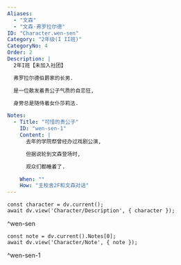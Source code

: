 ```yaml
---
Aliases:
  - "文森"
  - "文森·弗罗拉尔德"
ID: "Character.wen-sen"
Category: "2年级(I II班)"
CategoryNo: 4
Order: 2
Description: |
  2年I班【未加入社团】

  弗罗拉尔德伯爵家的长男.

  是一位散发着贵公子气质的自恋狂,

  身旁总是随侍着女仆莎莉法.

Notes:
  - Title: "可惜的贵公子"
    ID: "wen-sen-1"
    Content: |
      去年的学院祭曾经办过戏剧公演,

      但据说轮到文森登场时,

      观众们都睡着了.

    When: ""
    How: "主校舍2F和文森对话"
---
```

```dataviewjs
const character = dv.current();
await dv.view('Character/Description', { character });
```
^wen-sen

```dataviewjs
const note = dv.current().Notes[0];
await dv.view('Character/Note', { note });
```
^wen-sen-1
